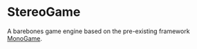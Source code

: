 # StereoGame
A barebones game engine based on the pre-existing framework [MonoGame](https://www.monogame.net/).
